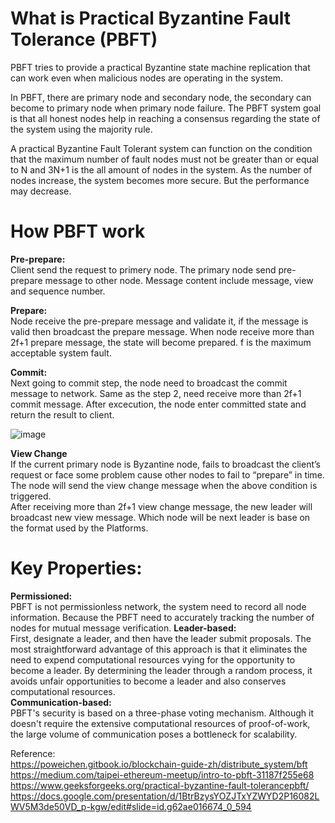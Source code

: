 # What is Practical Byzantine Fault Tolerance (PBFT)  
PBFT tries to provide a practical Byzantine state machine replication that can work even when malicious nodes are operating in the system.  

In PBFT, there are primary node and secondary node, the secondary can become to primary node when primary node failure. The PBFT system goal is that all honest nodes help in reaching a consensus regarding the state of the system using the majority rule.  
  
A practical Byzantine Fault Tolerant system can function on the condition that the maximum number of fault nodes must not be greater than or equal to N and 3N+1 is the all amount of nodes in the system. As the number of nodes increase, the system becomes more secure. But the performance may decrease.   



# How PBFT work 
**Pre-prepare:**  
Client send the request to primery node.
The primary node send pre-prepare message to other node.
Message content include message, view and sequence number.

**Prepare:**  
Node receive the pre-prepare message and validate it, if the message is valid then broadcast the prepare message.
When node receive more than 2f+1 prepare message, the state will become prepared. f is the maximum acceptable system fault.

**Commit:**  
Next going to commit step, the node need to broadcast the commit message to network.
Same as the step 2, need receive more than 2f+1 commit message.
After excecution, the node enter committed state and return the result to client.

![image](https://miro.medium.com/v2/resize:fit:720/format:webp/1*PkEirp502mK0dhr_urThng.png)


**View Change**   
If the current primary node is Byzantine node, fails to broadcast the client’s request or face some problem cause other nodes to fail to “prepare” in time.  
The node will send the view change message when the above condition is triggered.  
After receiving more than 2f+1 view change message, the new leader will broadcast new view message. Which node will be next leader is base on the format used by the Platforms.  


# Key Properties:    
**Permissioned:**  
PBFT is not permissionless network, the system need to record all node information. Because the PBFT need to accurately tracking the number of nodes for mutual message verification.
**Leader-based:**  
First, designate a leader, and then have the leader submit proposals. The most straightforward advantage of this approach is that it eliminates the need to expend computational resources vying for the opportunity to become a leader. By determining the leader through a random process, it avoids unfair opportunities to become a leader and also conserves computational resources.  
**Communication-based:**  
PBFT's security is based on a three-phase voting mechanism. Although it doesn't require the extensive computational resources of proof-of-work, the large volume of communication poses a bottleneck for scalability.  
 





Reference:  
https://poweichen.gitbook.io/blockchain-guide-zh/distribute_system/bft  
https://medium.com/taipei-ethereum-meetup/intro-to-pbft-31187f255e68  
https://www.geeksforgeeks.org/practical-byzantine-fault-tolerancepbft/  
https://docs.google.com/presentation/d/1BtrBzysYOZJTxYZWYD2P16082LWV5M3de50VD_p-kgw/edit#slide=id.g62ae016674_0_594  
























